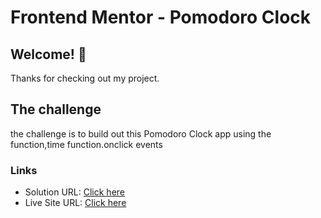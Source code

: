 # Frontend Mentor - Pomodoro Clock

## Welcome! 👋

Thanks for checking out my project.

## The challenge

the challenge is to build out this Pomodoro Clock app using the function,time function.onclick events

### Links

- Solution URL: [Click here](https://github.com/Vinoth30457/pomodora-clock.git)
- Live Site URL: [Click here](https://shiny-malabi-ec8e13.netlify.app)
